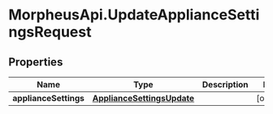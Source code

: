 # MorpheusApi.UpdateApplianceSettingsRequest

## Properties

Name | Type | Description | Notes
------------ | ------------- | ------------- | -------------
**applianceSettings** | [**ApplianceSettingsUpdate**](ApplianceSettingsUpdate.md) |  | [optional] 



